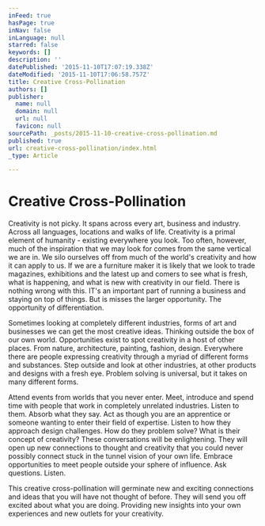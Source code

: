 ```yaml
---
inFeed: true
hasPage: true
inNav: false
inLanguage: null
starred: false
keywords: []
description: ''
datePublished: '2015-11-10T17:07:19.338Z'
dateModified: '2015-11-10T17:06:58.757Z'
title: Creative Cross-Pollination
authors: []
publisher:
  name: null
  domain: null
  url: null
  favicon: null
sourcePath: _posts/2015-11-10-creative-cross-pollination.md
published: true
url: creative-cross-pollination/index.html
_type: Article

---
```

# Creative Cross-Pollination

Creativity is not picky. It spans across every art, business and industry. Across all languages, locations and walks of life. Creativity is a primal element of humanity - existing everywhere you look. Too often, however, much of the inspiration that we may look for comes from the same vertical we are in. We silo ourselves off from much of the world's creativity and how it can apply to us. If we are a furniture maker it is likely that we look to trade magazines, exhibitions and the latest up and comers to see what is fresh, what is happening, and what is new with creativity in our field. There is nothing wrong with this. IT's an important part of running a business and staying on top of things. But is misses the larger opportunity. The opportunity of differentiation.

Sometimes looking at completely different industries, forms of art and businesses we can get the most creative ideas. Thinking outside the box of our own world. Opportunities exist to spot creativity in a host of other places. From nature, architecture, painting, fashion, design. Everywhere there are people expressing creativity through a myriad of different forms and substances. Step outside and look at other industries, at other products and designs with a fresh eye. Problem solving is universal, but it takes on many different forms.

Attend events from worlds that you never enter. Meet, introduce and spend time with people that work in completely unrelated industries. Listen to them. Absorb what they say. Act as though you are an apprentice or someone wanting to enter their field of expertise. Listen to how they approach design challenges. How do they problem solve? What is their concept of creativity? These conversations will be enlightening. They will open up new connections to thought and creativity that you could never possibly connect stuck in the tunnel vision of your own life. Embrace opportunities to meet people outside your sphere of influence. Ask questions. Listen.

This creative cross-pollination will germinate new and exciting connections and ideas that you will have not thought of before. They will send you off excited about what you are doing. Providing new insights into your own experiences and new outlets for your creativity.